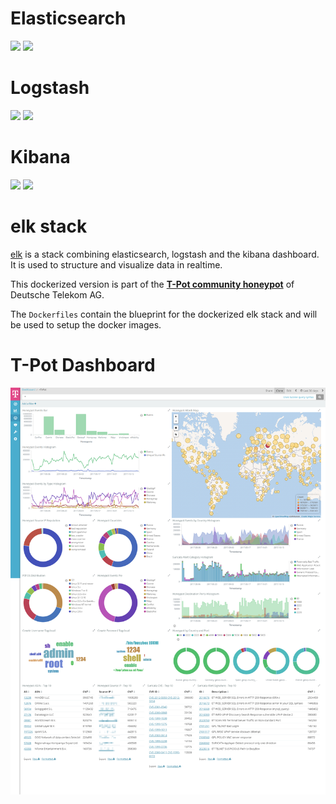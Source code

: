# Elasticsearch
[![](https://images.microbadger.com/badges/version/blackhatch/elasticsearch:1811.svg)](https://microbadger.com/images/blackhatch/elasticsearch:1811 "Get your own version badge on microbadger.com") [![](https://images.microbadger.com/badges/image/blackhatch/elasticsearch:1811.svg)](https://microbadger.com/images/blackhatch/elasticsearch:1811 "Get your own image badge on microbadger.com")

# Logstash
[![](https://images.microbadger.com/badges/version/blackhatch/logstash:1811.svg)](https://microbadger.com/images/blackhatch/logstash:1811 "Get your own version badge on microbadger.com") [![](https://images.microbadger.com/badges/image/blackhatch/logstash:1811.svg)](https://microbadger.com/images/blackhatch/logstash:1811 "Get your own image badge on microbadger.com")

# Kibana
[![](https://images.microbadger.com/badges/version/blackhatch/kibana:1811.svg)](https://microbadger.com/images/blackhatch/kibana:1811 "Get your own version badge on microbadger.com") [![](https://images.microbadger.com/badges/image/blackhatch/kibana:1811.svg)](https://microbadger.com/images/blackhatch/kibana:1811 "Get your own image badge on microbadger.com")

# elk stack

[elk](http://www.elasticsearch.org/overview/) is a stack combining elasticsearch, logstash and the kibana dashboard. It is used to structure and visualize data in realtime.

This dockerized version is part of the **[T-Pot community honeypot](http://dtag-dev-sec.github.io/)** of Deutsche Telekom AG.

The `Dockerfiles` contain the blueprint for the dockerized elk stack and will be used to setup the docker images.  

# T-Pot Dashboard

![T-Pot Dashboard](doc/dashboard.png)
